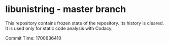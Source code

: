 # libunistring - master branch

This repository contains frozen state of the repository.
Its history is cleared. It is used only for static code
analysis with Codacy.

Commit Time: 1700636410